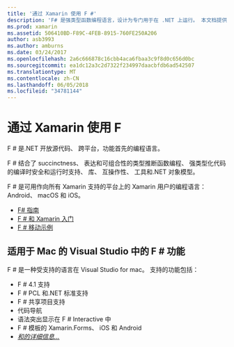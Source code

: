 ```yaml
---
title: '通过 Xamarin 使用 F #'
description: 'F# 是强类型函数编程语言，设计为专门用于在 .NET 上运行。 本文档提供的示例生成 F # 链接及其功能的高级概述。'
ms.prod: xamarin
ms.assetid: 506410BD-F89C-4FEB-8915-760FE250A206
author: asb3993
ms.author: amburns
ms.date: 03/24/2017
ms.openlocfilehash: 2a6c666878c16cbb4aca6fbaa3c9f8d0c656d0bc
ms.sourcegitcommit: ea1dc12a3c2d7322f234997daacbfdb6ad542507
ms.translationtype: MT
ms.contentlocale: zh-CN
ms.lasthandoff: 06/05/2018
ms.locfileid: "34781144"
---
```

# <a name="using-f-with-xamarin"></a>通过 Xamarin 使用 F #

F # 是.NET 开放源代码、 跨平台，功能首先的编程语言。

F # 结合了 succinctness、 表达和可组合性的类型推断函数编程、 强类型化代码的编译时安全和运行时支持、 库、 互操作性、 工具和.NET 对象模型。

F # 是可用作向所有 Xamarin 支持的平台上的 Xamarin 用户的编程语言： Android、 macOS 和 iOS。

- [F# 指南](https://docs.microsoft.com/dotnet/fsharp/)
- [F # 和 Xamarin 入门](overview.md)
- [F # 移动示例](samples.md)

## <a name="f-features-in-visual-studio-for-mac"></a>适用于 Mac 的 Visual Studio 中的 F # 功能

F # 是一种受支持的语言在 Visual Studio for mac。 支持的功能包括：

- F # 4.1 支持
- F # PCL 和.NET 标准支持
- F # 共享项目支持
- 代码导航
- 语法突出显示在 F # Interactive 中
- F # 模板的 Xamarin.Forms、 iOS 和 Android
- [*和的详细信息...*](https://developer.xamarin.com/releases/studio/xamarin.studio_6.0/xamarin.studio_6.0/#F_Enhancements)
